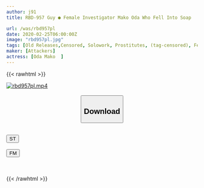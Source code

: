 ```yaml
---
author: j91
title: RBD-957 Guy ● Female Investigator Mako Oda Who Fell Into Soap

url: /was/rbd957pl
date: 2020-02-25T06:00:00Z
image: "rbd957pl.jpg"
tags: [Old Releases,Censored, Solowork, Prostitutes, (tag-censored), Female Investigator, Soapland	]
maker: [Attackers]
actress: [Oda Mako  ]
---
```



{{< rawhtml >}}

<div class="video" data-videoid="eLVJP3mjWRH9bY">
    <a href="javascript:;">
        <img src="/was/rbd957pl/rbd957pl.jpg" width="WIDTH" height="HEIGHT" alt="rbd957pl.mp4" loading="lazy">
    </a>
</div>

<script type="text/javascript" src="https://j91.asia/asset/on-demand-st.js"></script>

<br>
  <link rel="stylesheet" href="https://j91.asia/asset/bs5.css">
  
  <center>
  <button class="btn btn-primary" type="button" data-bs-toggle="collapse" data-bs-target=".multi-collapse" aria-expanded="false" aria-controls="multiCollapseExample1 multiCollapseExample2"><h2>Download</h2></button></center>
</p>
<div class="row">
  <div class="col">
    <div class="collapse multi-collapse" id="multiCollapseExample1">
      <div class="card card-body">
	      	      <br>
<div class="buttons">  
<a href="https://streamtape.to/v/eLVJP3mjWRH9bY" target="_blank"><button class="btn-hover color-3"><i class="fa fa-download"></i> ST</button></a></div>
    </div>
  </div>
</div>
  <div class="col">
    <div class="collapse multi-collapse" id="multiCollapseExample2">
      <div class="card card-body">
	      <br>
<div class="buttons">
    <a href="https://filemoon.sx/d/razp8ftcf9q1" target="_blank"><button class="btn-hover color-8"><i class="fa fa-download"></i> FM</button></a></div>
<br><br>
      </div>
    </div>
  </div>
</div>

{{< /rawhtml >}}